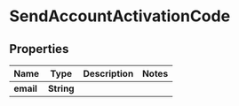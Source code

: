 

# SendAccountActivationCode

## Properties

Name | Type | Description | Notes
------------ | ------------- | ------------- | -------------
**email** | **String** |  | 



